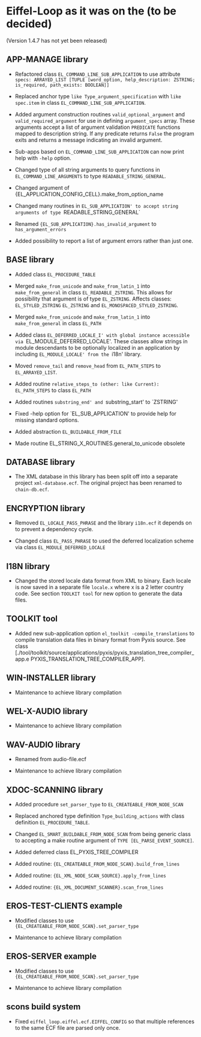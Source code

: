 # Eiffel-Loop as it was on the (to be decided)

(Version 1.4.7 has not yet been released)

## APP-MANAGE library

* Refactored class `EL_COMMAND_LINE_SUB_APPLICATION` to use attribute `specs: ARRAYED_LIST [TUPLE [word_option, help_description: ZSTRING; is_required, path_exists: BOOLEAN]]`

* Replaced anchor type `like Type_argument_specification` with `like spec.item` in class `EL_COMMAND_LINE_SUB_APPLICATION`.

* Added argument construction routines `valid_optional_argument` and `valid_required_argument` for use in defining `argument_specs` array. These arguments accept a list of argument validation `PREDICATE` functions mapped to description string. If any predicate returns `False` the program exits and returns a message indicating an invalid argument.

* Sub-apps based on `EL_COMMAND_LINE_SUB_APPLICATION` can now print help with `-help` option.

* Changed type of all string arguments to query functions in `EL_COMMAND_LINE_ARGUMENTS` to type `READABLE_STRING_GENERAL`.

* Changed argument of {EL_APPLICATION_CONFIG_CELL}.make_from_option_name

* Changed many routines in `EL_SUB_APPLICATION' to accept string arguments of type `READABLE_STRING_GENERAL`

* Renamed `{EL_SUB_APPLICATION}.has_invalid_argument` to `has_argument_errors`

* Added possibility to report a list of argument errors rather than just one.

## BASE library

* Added class `EL_PROCEDURE_TABLE`

* Merged `make_from_unicode` and `make_from_latin_1` into `make_from_general` in class `EL_READABLE_ZSTRING`. This allows for possibility that argument is of type `EL_ZSTRING`. Affects classes: `EL_STYLED_ZSTRING` `EL_ZSTRING` and `EL_MONOSPACED_STYLED_ZSTRING`.

* Merged `make_from_unicode` and `make_from_latin_1` into `make_from_general` in class `EL_PATH`

* Added class `EL_DEFERRED_LOCALE_I' with global instance accessible via `EL_MODULE_DEFERRED_LOCALE'. These classes allow strings in module descendants to be optionally localized in an application by including `EL_MODULE_LOCALE' from the `i18n' library.

* Moved `remove_tail` and `remove_head` from `EL_PATH_STEPS` to `EL_ARRAYED_LIST`.

* Added routine `relative_steps_to (other: like Current): EL_PATH_STEPS` to class `EL_PATH`

* Added routines `substring_end' and `substring_start' to `ZSTRING'

* Fixed -help option for `EL_SUB_APPLICATION' to provide help for missing standard options.

* Added abstraction `EL_BUILDABLE_FROM_FILE`

* Made routine EL_STRING_X_ROUTINES.general_to_unicode obsolete

## DATABASE library

* The XML database in this library has been split off into a separate project `xml-database.ecf`. The original project has been renamed to `chain-db.ecf`.

## ENCRYPTION library

* Removed `EL_LOCALE_PASS_PHRASE` and the library `i18n.ecf` it depends on to prevent a dependency cycle.

* Changed class `EL_PASS_PHRASE` to used the deferred localization scheme via class `EL_MODULE_DEFERRED_LOCALE`

## I18N library

* Changed the stored locale data format from XML to binary. Each locale is now saved in a separate file `locale.x` where x is a 2 letter country code. See section `TOOLKIT tool` for new option to generate the data files.

## TOOLKIT tool
* Added new sub-application option `el_toolkit -compile_translations` to compile translation data files in binary format from Pyxis source. See class [./tool/toolkit/source/applications/pyxis/pyxis_translation_tree_compiler_app.e PYXIS_TRANSLATION_TREE_COMPILER_APP].

## WIN-INSTALLER library

* Maintenance to achieve library compilation

## WEL-X-AUDIO library

* Maintenance to achieve library compilation

## WAV-AUDIO library

* Renamed from audio-file.ecf

* Maintenance to achieve library compilation

## XDOC-SCANNING library

* Added procedure `set_parser_type` to `EL_CREATEABLE_FROM_NODE_SCAN`

* Replaced anchored type definition `Type_building_actions` with class definition `EL_PROCEDURE_TABLE`.

* Changed `EL_SMART_BUILDABLE_FROM_NODE_SCAN` from being generic class to accepting a make routine argument of `TYPE [EL_PARSE_EVENT_SOURCE]`.

* Added deferred class EL_PYXIS_TREE_COMPILER

* Added routine: `{EL_CREATEABLE_FROM_NODE_SCAN}.build_from_lines`

* Added routine: `{EL_XML_NODE_SCAN_SOURCE}.apply_from_lines`

* Added routine: `{EL_XML_DOCUMENT_SCANNER}.scan_from_lines`

## EROS-TEST-CLIENTS example

* Modified classes to use `{EL_CREATEABLE_FROM_NODE_SCAN}.set_parser_type`

* Maintenance to achieve library compilation

## EROS-SERVER example

* Modified classes to use `{EL_CREATEABLE_FROM_NODE_SCAN}.set_parser_type`

* Maintenance to achieve library compilation

## scons build system

* Fixed `eiffel_loop.eiffel.ecf.EIFFEL_CONFIG` so that multiple references to the same ECF file are parsed only once.


